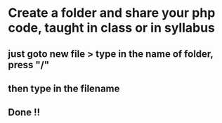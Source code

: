 # Create a folder and share your php code, taught in class or in syllabus 
## just goto new file > type in the name of folder, press "/"
## then type in the filename
## Done !!
